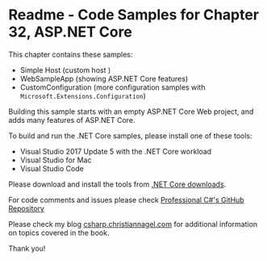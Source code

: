 # Readme - Code Samples for Chapter 32, ASP.NET Core

This chapter contains these samples:

* Simple Host (custom host )
* WebSampleApp (showing ASP.NET Core features)
* CustomConfiguration (more configuration samples with `Microsoft.Extensions.Configuration`)

Building this sample starts with an empty ASP.NET Core Web project, and adds many features of ASP.NET Core.

To build and run the .NET Core samples, please install one of these tools:

* Visual Studio 2017 Update 5 with the .NET Core workload
* Visual Studio for Mac
* Visual Studio Code

Please download and install the tools from [.NET Core downloads](https://www.microsoft.com/net/core).
 
For code comments and issues please check [Professional C#'s GitHub Repository](https://github.com/ProfessionalCSharp/ProfessionalCSharp7)

Please check my blog [csharp.christiannagel.com](https://csharp.christiannagel.com "csharp.christiannagel.com") for additional information on topics covered in the book.

Thank you!